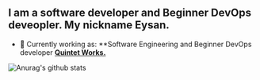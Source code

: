 ## I am a software developer and Beginner DevOps deveopler. My nickname Eysan.


* 💼 Currently working as: **Software Engineering and Beginner DevOps developer <a href="https://www.quintetworks.com/" target="_blank"><b> Quintet Works.</b></a>



![Anurag's github stats](https://github-readme-stats.vercel.app/api?username=ihsan-guc&theme=tokyonight)
